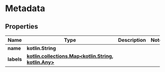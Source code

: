 
# Metadata

## Properties
Name | Type | Description | Notes
------------ | ------------- | ------------- | -------------
**name** | **kotlin.String** |  | 
**labels** | [**kotlin.collections.Map&lt;kotlin.String, kotlin.Any&gt;**](kotlin.Any.md) |  | 



